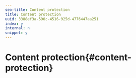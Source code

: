 ```yaml
---
seo-title: Content protection
title: Content protection
uuid: 3388ef3a-590c-4516-925d-4776447aa251
index: y
internal: n
snippet: y
---
```


# Content protection{#content-protection}

